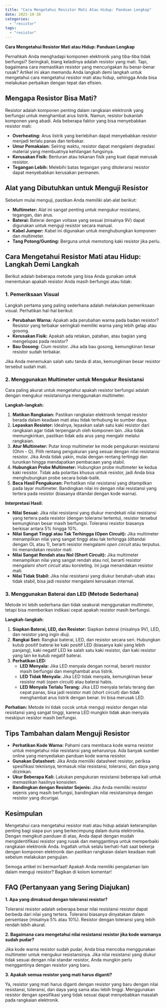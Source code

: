 ```yaml
---
title: "Cara Mengetahui Resistor Mati Atau Hidup: Panduan Lengkap"
date: 2025-10-30
categories: 
  - "resistor"
tags: 
  - "resistor"
---
```


**Cara Mengetahui Resistor Mati atau Hidup: Panduan Lengkap**

Pernahkah Anda menghadapi komponen elektronik yang tiba-tiba tidak berfungsi? Seringkali, biang keladinya adalah resistor yang mati. Tapi, bagaimana cara memastikan resistor yang mencurigakan itu benar-benar rusak? Artikel ini akan memandu Anda langkah demi langkah untuk mengetahui cara mengetahui resistor mati atau hidup, sehingga Anda bisa melakukan perbaikan dengan tepat dan efisien.

## Mengapa Resistor Bisa Mati?

Resistor adalah komponen penting dalam rangkaian elektronik yang berfungsi untuk menghambat arus listrik. Namun, resistor bukanlah komponen yang abadi. Ada beberapa faktor yang bisa menyebabkan resistor mati:

- **Overheating:** Arus listrik yang berlebihan dapat menyebabkan resistor menjadi terlalu panas dan terbakar.
- **Umur Pemakaian:** Seiring waktu, resistor dapat mengalami degradasi material yang membuatnya kehilangan fungsinya.
- **Kerusakan Fisik:** Benturan atau tekanan fisik yang kuat dapat merusak resistor.
- **Tegangan Lebih:** Melebihi batas tegangan yang ditoleransi resistor dapat menyebabkan kerusakan permanen.

## Alat yang Dibutuhkan untuk Menguji Resistor

Sebelum mulai menguji, pastikan Anda memiliki alat-alat berikut:

- **Multimeter:** Alat ini sangat penting untuk mengukur resistansi, tegangan, dan arus.
- **Baterai:** Baterai dengan voltase yang sesuai (misalnya 9V) dapat digunakan untuk menguji resistor secara manual.
- **Kabel Jumper:** Kabel ini digunakan untuk menghubungkan komponen dan multimeter.
- **Tang Potong/Gunting:** Berguna untuk memotong kaki resistor jika perlu.

## Cara Mengetahui Resistor Mati atau Hidup: Langkah Demi Langkah

Berikut adalah beberapa metode yang bisa Anda gunakan untuk menentukan apakah resistor Anda masih berfungsi atau tidak:

### 1\. Pemeriksaan Visual

Langkah pertama yang paling sederhana adalah melakukan pemeriksaan visual. Perhatikan hal-hal berikut:

- **Perubahan Warna:** Apakah ada perubahan warna pada badan resistor? Resistor yang terbakar seringkali memiliki warna yang lebih gelap atau gosong.
- **Kerusakan Fisik:** Apakah ada retakan, patahan, atau bagian yang mengelupas pada resistor?
- **Bau Gosong:** Cium resistor. Jika ada bau gosong, kemungkinan besar resistor sudah terbakar.

Jika Anda menemukan salah satu tanda di atas, kemungkinan besar resistor tersebut sudah mati.

### 2\. Menggunakan Multimeter untuk Mengukur Resistansi

Cara paling akurat untuk mengetahui apakah resistor berfungsi adalah dengan mengukur resistansinya menggunakan multimeter.

**Langkah-langkah:**

1. **Matikan Rangkaian:** Pastikan rangkaian elektronik tempat resistor berada dalam keadaan mati atau tidak terhubung ke sumber daya.
2. **Lepaskan Resistor:** Idealnya, lepaskan salah satu kaki resistor dari rangkaian agar tidak terpengaruh oleh komponen lain. Jika tidak memungkinkan, pastikan tidak ada arus yang mengalir melalui rangkaian.
3. **Atur Multimeter:** Putar knop multimeter ke mode pengukuran resistansi (Ohm - Ω). Pilih rentang pengukuran yang sesuai dengan nilai resistansi resistor. Jika Anda tidak yakin, mulai dengan rentang tertinggi dan turunkan hingga mendapatkan pembacaan yang stabil.
4. **Hubungkan Probe Multimeter:** Hubungkan probe multimeter ke kedua kaki resistor. Tidak ada polaritas khusus untuk resistor, jadi Anda bisa menghubungkan probe secara bolak-balik.
5. **Baca Hasil Pengukuran:** Perhatikan nilai resistansi yang ditampilkan pada layar multimeter. Bandingkan nilai ini dengan nilai resistansi yang tertera pada resistor (biasanya ditandai dengan kode warna).

**Interpretasi Hasil:**

- **Nilai Sesuai:** Jika nilai resistansi yang diukur mendekati nilai resistansi yang tertera pada resistor (dengan toleransi tertentu), resistor tersebut kemungkinan besar masih berfungsi. Toleransi resistor biasanya berkisar antara 5% hingga 10%.
- **Nilai Sangat Tinggi atau Tak Terhingga (Open Circuit):** Jika multimeter menampilkan nilai yang sangat tinggi atau tak terhingga (ditandai dengan OL atau 1), berarti resistor mengalami _open circuit_ atau terputus. Ini menandakan resistor mati.
- **Nilai Sangat Rendah atau Nol (Short Circuit):** Jika multimeter menampilkan nilai yang sangat rendah atau nol, berarti resistor mengalami _short circuit_ atau korsleting. Ini juga menandakan resistor mati.
- **Nilai Tidak Stabil:** Jika nilai resistansi yang diukur berubah-ubah atau tidak stabil, bisa jadi resistor mengalami kerusakan internal.

### 3\. Menggunakan Baterai dan LED (Metode Sederhana)

Metode ini lebih sederhana dan tidak seakurat menggunakan multimeter, tetapi bisa memberikan indikasi cepat apakah resistor masih berfungsi.

**Langkah-langkah:**

1. **Siapkan Baterai, LED, dan Resistor:** Siapkan baterai (misalnya 9V), LED, dan resistor yang ingin diuji.
2. **Rangkai Seri:** Rangkai baterai, LED, dan resistor secara seri. Hubungkan kutub positif baterai ke kaki positif LED (biasanya kaki yang lebih panjang), kaki negatif LED ke salah satu kaki resistor, dan kaki resistor yang lain ke kutub negatif baterai.
3. **Perhatikan LED:**
    - **LED Menyala:** Jika LED menyala dengan normal, berarti resistor masih berfungsi dan menghambat arus listrik.
    - **LED Tidak Menyala:** Jika LED tidak menyala, kemungkinan besar resistor mati (open circuit) atau baterai habis.
    - **LED Menyala Terlalu Terang:** Jika LED menyala terlalu terang dan cepat panas, bisa jadi resistor mati (short circuit) dan tidak menghambat arus listrik dengan benar. Ini bisa merusak LED.

**Perhatian:** Metode ini tidak cocok untuk menguji resistor dengan nilai resistansi yang sangat tinggi, karena LED mungkin tidak akan menyala meskipun resistor masih berfungsi.

## Tips Tambahan dalam Menguji Resistor

- **Perhatikan Kode Warna:** Pahami cara membaca kode warna resistor untuk mengetahui nilai resistansi yang seharusnya. Ada banyak sumber online yang menyediakan panduan kode warna resistor.
- **Gunakan Datasheet:** Jika Anda memiliki datasheet resistor, periksa spesifikasi teknisnya, termasuk nilai resistansi, toleransi, dan daya yang diizinkan.
- **Ukur Beberapa Kali:** Lakukan pengukuran resistansi beberapa kali untuk memastikan hasilnya konsisten.
- **Bandingkan dengan Resistor Sejenis:** Jika Anda memiliki resistor sejenis yang masih berfungsi, bandingkan nilai resistansinya dengan resistor yang dicurigai.

## Kesimpulan

Mengetahui cara mengetahui resistor mati atau hidup adalah keterampilan penting bagi siapa pun yang berkecimpung dalam dunia elektronika. Dengan mengikuti panduan di atas, Anda dapat dengan mudah mengidentifikasi resistor yang rusak dan menggantinya untuk memperbaiki rangkaian elektronik Anda. Ingatlah untuk selalu berhati-hati saat bekerja dengan komponen elektronik dan pastikan rangkaian dalam keadaan mati sebelum melakukan pengujian.

Semoga artikel ini bermanfaat! Apakah Anda memiliki pengalaman lain dalam menguji resistor? Bagikan di kolom komentar!

## FAQ (Pertanyaan yang Sering Diajukan)

**1\. Apa yang dimaksud dengan toleransi resistor?**

Toleransi resistor adalah seberapa besar nilai resistansi resistor dapat berbeda dari nilai yang tertera. Toleransi biasanya dinyatakan dalam persentase (misalnya 5% atau 10%). Resistor dengan toleransi yang lebih rendah lebih akurat.

**2\. Bagaimana cara mengetahui nilai resistansi resistor jika kode warnanya sudah pudar?**

Jika kode warna resistor sudah pudar, Anda bisa mencoba menggunakan multimeter untuk mengukur resistansinya. Jika nilai resistansi yang diukur tidak sesuai dengan nilai standar resistor, Anda mungkin perlu menggantinya dengan resistor yang baru.

**3\. Apakah semua resistor yang mati harus diganti?**

Ya, resistor yang mati harus diganti dengan resistor yang baru dengan nilai resistansi, toleransi, dan daya yang sama atau lebih tinggi. Menggunakan resistor dengan spesifikasi yang tidak sesuai dapat menyebabkan masalah pada rangkaian elektronik.
